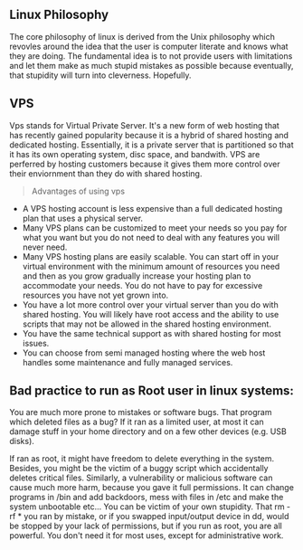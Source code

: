 ## Linux Philosophy

The core philosophy of linux is derived from the Unix philosophy which revovles around the idea that the user is computer literate and knows what they are doing. The fundamental idea is to not provide users with limitations and let them make as much stupid mistakes as possible because eventually, that stupidity will turn into cleverness. Hopefully.

## VPS 

Vps stands for Virtual Private Server. It's a new form of web hosting that has recently gained popularity because it is a hybrid of shared hosting and dedicated hosting. Essentially, it is a private server that is partitioned so that it has its own operating system, disc space, and bandwith. VPS are perferred by hosting customers because it gives them more control over their enviornment than they do with shared hosting.

>Advantages of using vps
* A VPS hosting account is less expensive than a full dedicated hosting plan that uses a physical server.
* Many VPS plans can be customized to meet your needs so you pay for what you want but you do not need to deal with any features you will never need.
* Many VPS hosting plans are easily scalable. You can start off in your virtual environment with the minimum amount of resources you need and then as you grow gradually increase your hosting plan to accommodate your needs. You do not have to pay for excessive resources you have not yet grown into.
* You have a lot more control over your virtual server than you do with shared hosting. You will likely have root access and the ability to use scripts that may not be allowed in the shared hosting environment.
* You have the same technical support as with shared hosting for most issues.
* You can choose from semi managed hosting where the web host handles some maintenance and fully managed services.

## Bad practice to run as Root user in linux systems:

You are much more prone to mistakes or software bugs. That program which deleted files as a bug? If it ran as a limited user, at most it can damage stuff in your home directory and on a few other devices (e.g. USB disks).

If ran as root, it might have freedom to delete everything in the system. Besides, you might be the victim of a buggy script which accidentally deletes critical files.
Similarly, a vulnerability or malicious software can cause much more harm, because you gave it full permissions. It can change programs in /bin and add backdoors, mess with files in /etc and make the system unbootable etc...
You can be victim of your own stupidity. That rm -rf * you ran by mistake, or if you swapped input/output device in dd, would be stopped by your lack of permissions, but if you run as root, you are all powerful.
You don't need it for most uses, except for administrative work.